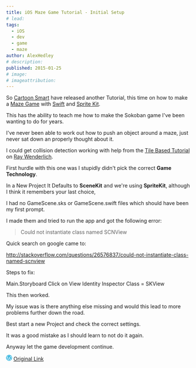```yaml
---
title: iOS Maze Game Tutorial - Initial Setup
# lead:
tags:
  - iOS
  - dev
  - game
  - maze
author: AlexHedley
# description:
published: 2015-01-25
# image:
# imageattribution:
---
```


So [Cartoon Smart](http://cartoonsmart.com) have released another Tutorial, this time on how to make a [Maze Game](http://cartoonsmart.com/maze-games-with-swift-and-sprite-kit-video-tutorial/) with [Swift](https://developer.apple.com/swift/) and [Sprite Kit](https://developer.apple.com/library/ios/documentation/GraphicsAnimation/Conceptual/SpriteKit_PG/Introduction/Introduction.html).

This has the ability to teach me how to make the Sokoban game I've been wanting to do for years.

I've never been able to work out how to push an object around a maze, just never sat down an properly thought about it.

I could get collision detection working with help from the [Tile Based Tutorial](http://www.raywenderlich.com/29458/how-to-make-a-tile-based-game-with-cocos2d-2-x) on [Ray Wenderlich](http://www.raywenderlich.com/).

First hurdle with this one was I stupidly didn't pick the correct **Game Technology**.

In a New Project It Defaults to **SceneKit** and we're using **SpriteKit**, although I think it remembers your last choice,

I had no GameScene.sks or GameScene.swift files which should have been my first prompt.

I made them and tried to run the app and got the following error:

> Could not instantiate class named SCNView

Quick search on google came to:

http://stackoverflow.com/questions/26576837/could-not-instantiate-class-named-scnview

Steps to fix:

Main.Storyboard Click on View Identity Inspector Class = SKView

This then worked.

My issue was is there anything else missing and would this lead to more problems further down the road.

Best start a new Project and check the correct settings.

It was a good mistake as I should learn to not do it again.

Anyway let the game development continue.

![Wordpress](../images/wordpress.png "Wordpress") [Original Link](https://alexhedley.wordpress.com/2015/01/25/ios-maze-game-tutorial-initial-setup/)
